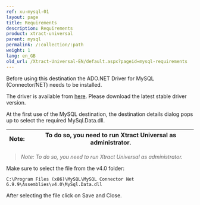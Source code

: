 ```yaml
---
ref: xu-mysql-01
layout: page
title: Requirements
description: Requirements
product: xtract-universal
parent: mysql
permalink: /:collection/:path
weight: 1
lang: en_GB
old_url: /Xtract-Universal-EN/default.aspx?pageid=mysql-requirements
---
```


Before using this destination the ADO.NET Driver for MySQL (Connector/NET) needs to be installed.

The driver is available from [here](https://www.mysql.com/products/connector/). Please download the latest stable driver version. 

At the first use of the MySQL destination, the destination details dialog pops up to select the required MySql.Data.dll.


| **Note:** | To do so, you need to run Xtract Universal as administrator. |
--- | --- | 

> *Note: To do so, you need to run Xtract Universal as administrator.*

Make sure to select the file from the v4.0 folder: 

`C:\Program Files (x86)\MySQL\MySQL Connector Net 6.9.9\Assemblies\v4.0\MySql.Data.dll`

After selecting the file click on Save and Close. 


